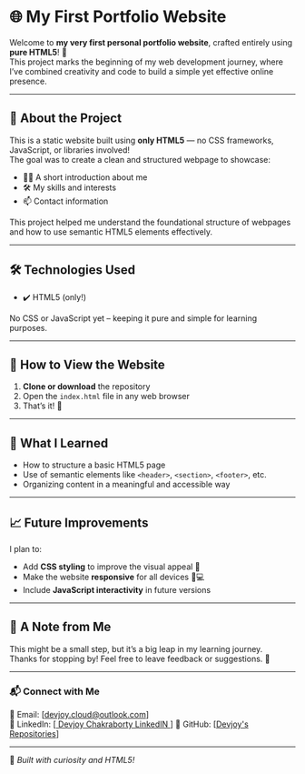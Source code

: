 # 🌐 My First Portfolio Website

Welcome to **my very first personal portfolio website**, crafted entirely using **pure HTML5**! 🚀  
This project marks the beginning of my web development journey, where I’ve combined creativity and code to build a simple yet effective online presence.

---

## 📁 About the Project

This is a static website built using **only HTML5** — no CSS frameworks, JavaScript, or libraries involved!  
The goal was to create a clean and structured webpage to showcase:

- 🧑‍💻 A short introduction about me  
- 🛠️ My skills and interests  
- 📫 Contact information

This project helped me understand the foundational structure of webpages and how to use semantic HTML5 elements effectively.

---
## 🛠️ Technologies Used

- ✔️ HTML5 (only!)

No CSS or JavaScript yet – keeping it pure and simple for learning purposes.

---

## 🚀 How to View the Website

1. **Clone or download** the repository  
2. Open the `index.html` file in any web browser  
3. That’s it! 🎉

---

## 📌 What I Learned

- How to structure a basic HTML5 page
- Use of semantic elements like `<header>`, `<section>`, `<footer>`, etc.
- Organizing content in a meaningful and accessible way

---

## 📈 Future Improvements

I plan to:

- Add **CSS styling** to improve the visual appeal 🎨  
- Make the website **responsive** for all devices 📱💻  
- Include **JavaScript interactivity** in future versions  

---

## 🙌 A Note from Me

This might be a small step, but it’s a big leap in my learning journey.  
Thanks for stopping by! Feel free to leave feedback or suggestions. 🌟

---

### 📬 Connect with Me

📧 Email: [devjoy.cloud@outlook.com]  
🔗 LinkedIn: [[ Devjoy Chakraborty LinkedIN ](https://www.linkedin.com/in/devjoy-chakraborty-26144324b/)]
🔗 GitHub: [[Devjoy's Repositories](https://github.com/dchak2023?tab=repositories)]

---

🖤 *Built with curiosity and HTML5!*